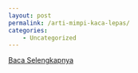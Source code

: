 ```yaml
---
layout: post
permalink: /arti-mimpi-kaca-lepas/
categories:
    - Uncategorized
---
```


[Baca Selengkapnya](/02)